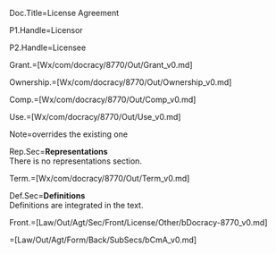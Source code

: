Doc.Title=License Agreement 

P1.Handle=Licensor

P2.Handle=Licensee

Grant.=[Wx/com/docracy/8770/Out/Grant_v0.md]

Ownership.=[Wx/com/docracy/8770/Out/Ownership_v0.md]

Comp.=[Wx/com/docracy/8770/Out/Comp_v0.md]

Use.=[Wx/com/docracy/8770/Out/Use_v0.md]

Note=overrides the existing one 

Rep.Sec=<b>Representations</b><br>There is no representations section.

Term.=[Wx/com/docracy/8770/Out/Term_v0.md]

Def.Sec=<b>Definitions</b><br>Definitions are integrated in the text.

Front.=[Law/Out/Agt/Sec/Front/License/Other/bDocracy-8770_v0.md]

=[Law/Out/Agt/Form/Back/SubSecs/bCmA_v0.md]